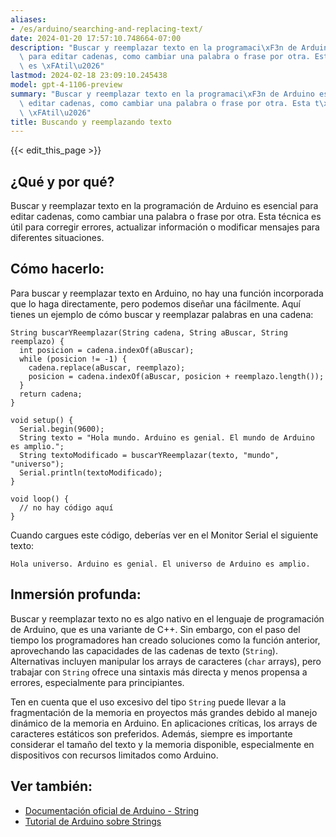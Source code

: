 ```yaml
---
aliases:
- /es/arduino/searching-and-replacing-text/
date: 2024-01-20 17:57:10.748664-07:00
description: "Buscar y reemplazar texto en la programaci\xF3n de Arduino es esencial\
  \ para editar cadenas, como cambiar una palabra o frase por otra. Esta t\xE9cnica\
  \ es \xFAtil\u2026"
lastmod: 2024-02-18 23:09:10.245438
model: gpt-4-1106-preview
summary: "Buscar y reemplazar texto en la programaci\xF3n de Arduino es esencial para\
  \ editar cadenas, como cambiar una palabra o frase por otra. Esta t\xE9cnica es\
  \ \xFAtil\u2026"
title: Buscando y reemplazando texto
---
```


{{< edit_this_page >}}

## ¿Qué y por qué?

Buscar y reemplazar texto en la programación de Arduino es esencial para editar cadenas, como cambiar una palabra o frase por otra. Esta técnica es útil para corregir errores, actualizar información o modificar mensajes para diferentes situaciones.

## Cómo hacerlo:

Para buscar y reemplazar texto en Arduino, no hay una función incorporada que lo haga directamente, pero podemos diseñar una fácilmente. Aquí tienes un ejemplo de cómo buscar y reemplazar palabras en una cadena:

```Arduino
String buscarYReemplazar(String cadena, String aBuscar, String reemplazo) {
  int posicion = cadena.indexOf(aBuscar);
  while (posicion != -1) {
    cadena.replace(aBuscar, reemplazo);
    posicion = cadena.indexOf(aBuscar, posicion + reemplazo.length());
  }
  return cadena;
}

void setup() {
  Serial.begin(9600);
  String texto = "Hola mundo. Arduino es genial. El mundo de Arduino es amplio.";
  String textoModificado = buscarYReemplazar(texto, "mundo", "universo");
  Serial.println(textoModificado);
}

void loop() {
  // no hay código aquí
}
```

Cuando cargues este código, deberías ver en el Monitor Serial el siguiente texto:

`Hola universo. Arduino es genial. El universo de Arduino es amplio.`

## Inmersión profunda:

Buscar y reemplazar texto no es algo nativo en el lenguaje de programación de Arduino, que es una variante de C++. Sin embargo, con el paso del tiempo los programadores han creado soluciones como la función anterior, aprovechando las capacidades de las cadenas de texto (`String`). Alternativas incluyen manipular los arrays de caracteres (`char` arrays), pero trabajar con `String` ofrece una sintaxis más directa y menos propensa a errores, especialmente para principiantes.

Ten en cuenta que el uso excesivo del tipo `String` puede llevar a la fragmentación de la memoria en proyectos más grandes debido al manejo dinámico de la memoria en Arduino. En aplicaciones críticas, los arrays de caracteres estáticos son preferidos. Además, siempre es importante considerar el tamaño del texto y la memoria disponible, especialmente en dispositivos con recursos limitados como Arduino.

## Ver también:

- [Documentación oficial de Arduino - String](https://www.arduino.cc/reference/en/language/variables/data-types/string/)
- [Tutorial de Arduino sobre Strings](https://www.arduino.cc/en/Tutorial/BuiltInExamples/StringAdditionOperator)
